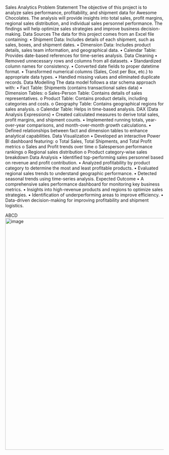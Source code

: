 Sales Analytics
Problem Statement
The objective of this project is to analyze sales performance, profitability, and shipment data for Awesome Chocolates. The analysis will provide insights into total sales, profit margins, regional sales distribution, and individual sales personnel performance. The findings will help optimize sales strategies and improve business decision-making.
Data Sources
The data for this project comes from an Excel file containing:
•	Shipment Data: Includes details of each shipment, such as sales, boxes, and shipment dates.
•	Dimension Data: Includes product details, sales team information, and geographical data.
•	Calendar Table: Provides date-based references for time-series analysis.
Data Cleaning
•	Removed unnecessary rows and columns from all datasets.
•	Standardized column names for consistency.
•	Converted date fields to proper datetime format.
•	Transformed numerical columns (Sales, Cost per Box, etc.) to appropriate data types.
•	Handled missing values and eliminated duplicate records.
Data Modelling
The data model follows a star schema approach with:
•	Fact Table: Shipments (contains transactional sales data)
•	Dimension Tables:
o	Sales-Person Table: Contains details of sales representatives.
o	Product Table: Contains product details, including categories and costs.
o	Geography Table: Contains geographical regions for sales analysis.
o	Calendar Table: Helps in time-based analysis.
DAX (Data Analysis Expressions)
•	Created calculated measures to derive total sales, profit margins, and shipment counts.
•	Implemented running totals, year-over-year comparisons, and month-over-month growth calculations.
•	Defined relationships between fact and dimension tables to enhance analytical capabilities.
Data Visualization
•	Developed an interactive Power BI dashboard featuring:
o	Total Sales, Total Shipments, and Total Profit metrics
o	Sales and Profit trends over time
o	Salesperson performance rankings
o	Regional sales distribution
o	Product category-wise sales breakdown
Data Analysis
•	Identified top-performing sales personnel based on revenue and profit contribution.
•	Analyzed profitability by product category to determine the most and least profitable products.
•	Evaluated regional sales trends to understand geographic performance.
•	Detected seasonal trends using time-series analysis.
Expected Outcome
•	A comprehensive sales performance dashboard for monitoring key business metrics.
•	Insights into high-revenue products and regions to optimize sales strategies.
•	Identification of underperforming areas to improve efficiency.
•	Data-driven decision-making for improving profitability and shipment logistics.

ABCD
<img width="735" alt="image" src="https://github.com/user-attachments/assets/27c17702-62b5-4351-bf1d-5f8d9a1f6e0e" />
